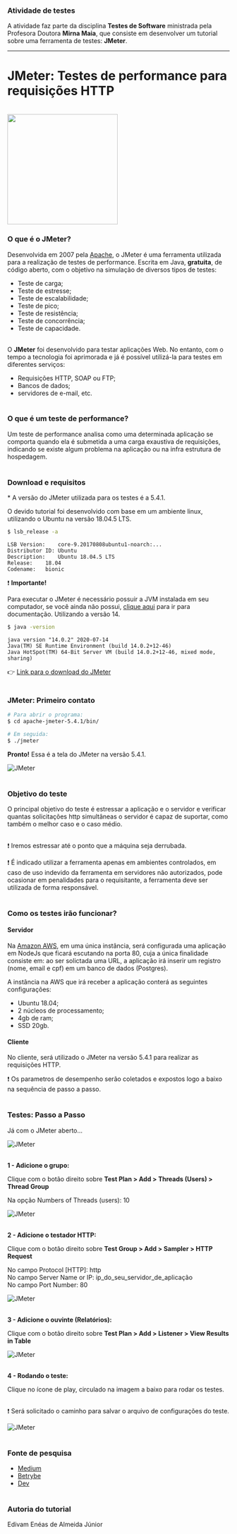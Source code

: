 ### Atividade de testes

A atividade faz parte da disciplina **Testes de Software** ministrada pela Profesora Doutora **Mirna Maia**, que consiste em desenvolver um tutorial sobre uma ferramenta de testes: <b>JMeter</b>.

<hr>

# JMeter: Testes de performance para requisições HTTP

<br /><img width="250" src="./images/jmeter.webp" />
<br />

### O que é o JMeter?

Desenvolvida em 2007 pela <a href="https://www.apache.org/" target="_blank">Apache</a>, o JMeter é uma ferramenta utilizada para a realização de testes de performance. Escrita em Java, <b>gratuita</b>, de código aberto, com o objetivo na simulação de diversos tipos de testes:

-   Teste de carga;
-   Teste de estresse;
-   Teste de escalabilidade;
-   Teste de pico;
-   Teste de resistência;
-   Teste de concorrência;
-   Teste de capacidade.<br /><br />

O <b>JMeter</b> foi desenvolvido para testar aplicações Web. No entanto, com o tempo a tecnologia foi aprimorada e já é possível utilizá-la para testes em diferentes serviços:

-   Requisições HTTP, SOAP ou FTP;
-   Bancos de dados;
-   servidores de e-mail, etc.<br /><br />

### O que é um teste de performance?

Um teste de performance analisa como uma determinada aplicação se comporta quando ela é submetida a uma carga exaustiva de requisições, indicando se existe algum problema na aplicação ou na infra estrutura de hospedagem.<br /><br />

### Download e requisitos

\* A versão do JMeter utilizada para os testes é a 5.4.1.

O devido tutorial foi desenvolvido com base em um ambiente linux, utilizando o Ubuntu na versão 18.04.5 LTS.

```bash
$ lsb_release -a
```

```
LSB Version:	core-9.20170808ubuntu1-noarch:...
Distributor ID:	Ubuntu
Description:	Ubuntu 18.04.5 LTS
Release:	18.04
Codename:	bionic
```

:exclamation: <b>Importante!</b>

Para executar o JMeter é necessário possuir a JVM instalada em seu computador, se você ainda não possui, <a href="https://jmeter.apache.org/usermanual/get-started.html#os" target="_blank">clique aqui</a> para ir para documentação. Utilizando a versão 14.

```bash
$ java -version
```

```
java version "14.0.2" 2020-07-14
Java(TM) SE Runtime Environment (build 14.0.2+12-46)
Java HotSpot(TM) 64-Bit Server VM (build 14.0.2+12-46, mixed mode, sharing)
```

👉 <a href="https://jmeter.apache.org/download_jmeter.cgi" target="_blank">Link para o download do JMeter</a><br /><br />

### JMeter: Primeiro contato

```bash
# Para abrir o programa:
$ cd apache-jmeter-5.4.1/bin/

# Em seguida:
$ ./jmeter
```

<b>Pronto!</b> Essa é a tela do JMeter na versão 5.4.1.

![JMeter](./images/jmeter-inicial.png)<br /><br />

### Objetivo do teste

O principal objetivo do teste é estressar a aplicação e o servidor e verificar quantas solicitações http simultâneas o servidor é capaz de suportar, como também o melhor caso e o caso médio.<br /><br />

:exclamation: Iremos estressar até o ponto que a máquina seja derrubada.

:exclamation: É indicado utilizar a ferramenta apenas em ambientes controlados, em caso de uso indevido da ferramenta em servidores não autorizados, pode ocasionar em penalidades para o requisitante, a ferramenta deve ser utilizada de forma responsável.<br /><br />

### Como os testes irão funcionar?

#### Servidor

Na <a href="https://aws.amazon.com/pt/" target="_blank">Amazon AWS</a>, em uma única instância, será configurada uma aplicação em NodeJs que ficará escutando na porta 80, cuja a única finalidade consiste em: ao ser solictada uma URL, a aplicação irá inserir um registro (nome, email e cpf) em um banco de dados (Postgres).

A instância na AWS que irá receber a aplicação conterá as seguintes configurações:

-   Ubuntu 18.04;
-   2 núcleos de processamento;
-   4gb de ram;
-   SSD 20gb.

#### Cliente

No cliente, será utilizado o JMeter na versão 5.4.1 para realizar as requisições HTTP.

:exclamation: Os parametros de desempenho serão coletados e expostos logo a baixo na sequência de passo a passo.<br /><br />

### Testes: Passo a Passo

Já com o JMeter aberto...

![JMeter](./images/jmeter-inicial.png)<br /><br />

<b>1 - Adicione o grupo:</b>

Clique com o botão direito sobre <b>Test Plan > Add > Threads (Users) > Thread Group</b>

Na opção Numbers of Threads (users): 10

![JMeter](./images/passo-1.png)<br /><br />

<b>2 - Adicione o testador HTTP:</b>

Clique com o botão direito sobre <b>Test Group > Add > Sampler > HTTP Request</b>

No campo Protocol \[HTTP]: http<br />
No campo Server Name or IP: ip_do_seu_servidor_de_aplicação<br />
No campo Port Number: 80<br />

![JMeter](./images/passo-2.png)<br /><br />

<b>3 - Adicione o ouvinte (Relatórios):</b>

Clique com o botão direito sobre <b>Test Plan > Add > Listener > View Results in Table</b>

![JMeter](./images/passo-3.png)<br /><br />

<b>4 - Rodando o teste:</b>

Clique no ícone de play, circulado na imagem a baixo para rodar os testes.<br /><br />

:exclamation: Será solicitado o caminho para salvar o arquivo de configurações do teste.

![JMeter](./images/passo-4.png)<br /><br />

### Fonte de pesquisa

-   <a href="https://jmeter.apache.org/download_jmeter.cgi" target="_blank">Medium</a>
-   <a href="https://blog.betrybe.com/desenvolvimento-web/jmeter/" target="_blank">Betrybe</a>
-   <a href="https://dev.to/hitjethva/how-to-install-apache-jmeter-on-ubuntu-20-04-2di9" target="_blank">Dev</a><br /><br />

### Autoria do tutorial

Edivam Enéas de Almeida Júnior
